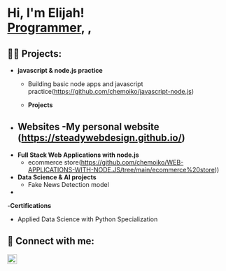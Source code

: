 <h1>Hi, I'm Elijah! <br/><a href="https://github.com/joshmadakor1">Programmer</a>, <a href="https://www.linkedin.com/in/joshmadakor/"></a>, <a href="https://www.youtube.com/c/joshmadakor"></a></h1>

<h2>👨‍💻 Projects:</h2>

- <b>javascript & node.js practice </b>
  - Building basic node apps and javascript practice(https://github.com/chemoiko/javascript-node.js)
 
  - <b>Projects</b>
- <b>Websites</b>
  -My personal website (https://steadywebdesign.github.io/)
  -
- <b>Full Stack Web Applications with node.js </b>
  - ecommerce store(https://github.com/chemoiko/WEB-APPLICATIONS-WITH-NODE.JS/tree/main/ecommerce%20store)) 
- <b>Data Science & AI projects</b>
  - Fake News Detection model 
-
-<b>Certifications</b>
-   Applied Data Science with Python Specialization

<h2> 🤳 Connect with me:</h2>



[<img align="left" alt="JoshMadakor | LinkedIn" width="22px" src="https://cdn.jsdelivr.net/npm/simple-icons@v3/icons/linkedin.svg" />][linkedin]



[linkedin]: (https://www.linkedin.com/in/elijah-murket/)https://www.linkedin.com/in/elijah-murket/


